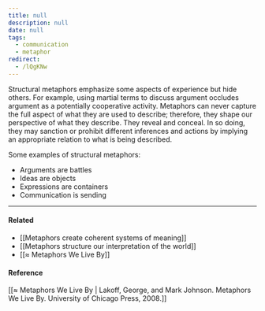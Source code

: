 ```yaml
---
title: null
description: null
date: null
tags:
  - communication
  - metaphor
redirect:
  - /lQgKNw
---
```


Structural metaphors emphasize some aspects of experience but hide others. For example, using martial terms to discuss argument occludes argument as a potentially cooperative activity. Metaphors can never capture the full aspect of what they are used to describe; therefore, they shape our perspective of what they describe. They reveal and conceal. In so doing, they may sanction or prohibit different inferences and actions by implying an appropriate relation to what is being described.

Some examples of structural metaphors:

- Arguments are battles
- Ideas are objects
- Expressions are containers
- Communication is sending

---

#### Related

- [[Metaphors create coherent systems of meaning]]
- [[Metaphors structure our interpretation of the world]]
- [[≈ Metaphors We Live By]]

#### Reference

[[≈ Metaphors We Live By | Lakoff, George, and Mark Johnson. Metaphors We Live By. University of Chicago Press, 2008.]]
